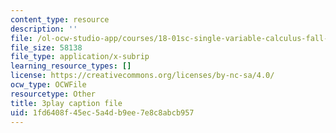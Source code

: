 ```yaml
---
content_type: resource
description: ''
file: /ol-ocw-studio-app/courses/18-01sc-single-variable-calculus-fall-2010/1fd6408f45ec5a4db9ee7e8c8abcb957_eHJuAByQf5A.vtt
file_size: 58138
file_type: application/x-subrip
learning_resource_types: []
license: https://creativecommons.org/licenses/by-nc-sa/4.0/
ocw_type: OCWFile
resourcetype: Other
title: 3play caption file
uid: 1fd6408f-45ec-5a4d-b9ee-7e8c8abcb957
---
```

